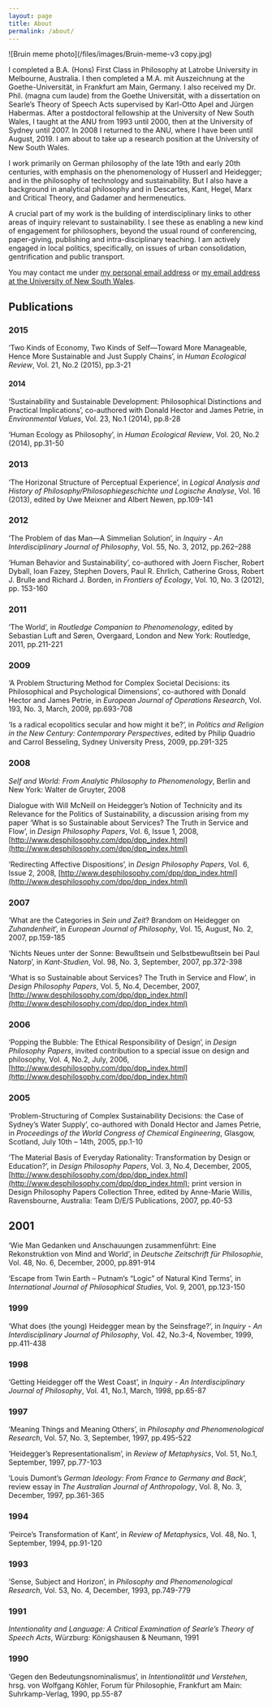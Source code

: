 ```yaml
---
layout: page
title: About
permalink: /about/
---
```


![Bruin meme photo](/files/images/Bruin-meme-v3 copy.jpg)

I completed a B.A. (Hons) First Class in Philosophy at Latrobe University in Melbourne, Australia. I then completed a M.A. mit Auszeichnung at the Goethe-Universität, in Frankfurt am Main, Germany. I also received my Dr. Phil. (magna cum laude) from the Goethe Universität, with a dissertation on Searle’s Theory of Speech Acts supervised by Karl-Otto Apel and Jürgen Habermas. After a postdoctoral fellowship at the University of New South Wales, I taught at the ANU from 1993 until 2000, then at the University of Sydney until 2007. In 2008 I returned to the ANU, where I have been until August, 2019. I am about to take up a research position at the University of New South Wales.

I work primarily on German philosophy of the late 19th and early 20th centuries, with emphasis on the phenomenology of Husserl and Heidegger; and in the philosophy of technology and sustainability. But I also have a background in analytical philosophy and in Descartes, Kant, Hegel, Marx and Critical Theory, and Gadamer and hermeneutics.

A crucial part of my work is the building of interdisciplinary links to other areas of inquiry relevant to sustainability. I see these as enabling a new kind of engagement for philosophers, beyond the usual round of conferencing, paper-giving, publishing and intra-disciplinary teaching. I am actively engaged in local politics, specifically, on issues of urban consolidation, gentrification and public transport.

You may contact me under [my personal email address](mailto:carleton.christensen@gmail.com) or [my email address at the University of New South Wales](mailto:z9000290@ad.unsw.edu.au).

## Publications

### 2015

‘Two Kinds of Economy, Two Kinds of Self—Toward More Manageable, Hence More Sustainable and Just Supply Chains’, in _Human Ecological Review_, Vol. 21, No.2 (2015), pp.3-21

#### 2014

‘Sustainability and Sustainable Development: Philosophical Distinctions and Practical Implications’, co-authored with Donald Hector and James Petrie, in _Environmental Values_, Vol. 23, No.1 (2014), pp.8-28

‘Human Ecology as Philosophy’, in _Human Ecological Review_, Vol. 20, No.2 (2014), pp.31-50

### 2013

‘The Horizonal Structure of Perceptual Experience’, in _Logical Analysis and History of Philosophy/Philosophiegeschichte und Logische Analyse_, Vol. 16 (2013), edited by Uwe Meixner and Albert Newen, pp.109-141

### 2012

‘The Problem of das Man—A Simmelian Solution’, in _Inquiry - An Interdisciplinary Journal of Philosophy_, Vol. 55, No. 3, 2012, pp.262–288

‘Human Behavior and Sustainability’, co-authored with Joern Fischer, Robert Dyball, Ioan Fazey, Stephen Dovers, Paul R. Ehrlich, Catherine Gross, Robert J. Brulle and Richard J. Borden, in _Frontiers of Ecology_, Vol. 10, No. 3 (2012), pp. 153-160

### 2011

‘The World’, in _Routledge Companion to Phenomenology_, edited by Sebastian Luft and Søren, Overgaard, London and New York: Routledge, 2011, pp.211-221

### 2009

‘A Problem Structuring Method for Complex Societal Decisions: its Philosophical and Psychological Dimensions’, co-authored with Donald Hector and James Petrie, in _European Journal of Operations Research_, Vol. 193, No. 3, March, 2009, pp.693-708

‘Is a radical ecopolitics secular and how might it be?’, in _Politics and Religion in the New Century: Contemporary Perspectives_, edited by Philip Quadrio and Carrol Besseling, Sydney University Press, 2009, pp.291-325

### 2008

_Self and World: From Analytic Philosophy to Phenomenology_, Berlin and New York: Walter de Gruyter, 2008

Dialogue with Will McNeill on Heidegger’s Notion of Technicity and its Relevance for the Politics of Sustainability, a discussion arising from my paper ‘What is so Sustainable about Services? The Truth in Service and Flow’, in _Design Philosophy Papers_, Vol. 6, Issue 1, 2008, [http://www.desphilosophy.com/dpp/dpp_index.html](http://www.desphilosophy.com/dpp/dpp_index.html)

‘Redirecting Affective Dispositions’, in _Design Philosophy Papers_, Vol. 6, Issue 2, 2008, [http://www.desphilosophy.com/dpp/dpp_index.html](http://www.desphilosophy.com/dpp/dpp_index.html)

### 2007

‘What are the Categories in _Sein und Zeit_? Brandom on Heidegger on _Zuhandenheit_’, in _European Journal of Philosophy_, Vol. 15, August, No. 2, 2007, pp.159-185

‘Nichts Neues unter der Sonne: Bewußtsein und Selbstbewußtsein bei Paul Natorp’, in _Kant-Studien_, Vol. 98, No. 3, September, 2007, pp.372-398

‘What is so Sustainable about Services? The Truth in Service and Flow’, in _Design Philosophy Papers_, Vol. 5, No.4, December, 2007, [http://www.desphilosophy.com/dpp/dpp_index.html](http://www.desphilosophy.com/dpp/dpp_index.html)

### 2006

‘Popping the Bubble: The Ethical Responsibility of Design’, in _Design Philosophy Papers_, invited contribution to a special issue on design and philosophy, Vol. 4, No.2, July, 2006, [http://www.desphilosophy.com/dpp/dpp_index.html](http://www.desphilosophy.com/dpp/dpp_index.html)

### 2005

‘Problem-Structuring of Complex Sustainability Decisions: the Case of Sydney’s Water Supply’, co-authored with Donald Hector and James Petrie, in _Proceedings of the World Congress of Chemical Engineering_, Glasgow, Scotland, July 10th – 14th, 2005, pp.1-10

‘The Material Basis of Everyday Rationality: Transformation by Design or Education?’, in _Design Philosophy Papers_, Vol. 3, No.4, December, 2005, [http://www.desphilosophy.com/dpp/dpp_index.html](http://www.desphilosophy.com/dpp/dpp_index.html); print version in Design Philosophy Papers Collection Three, edited by Anne-Marie Willis, Ravensbourne, Australia: Team D/E/S Publications, 2007, pp.40-53

## 2001

‘Wie Man Gedanken und Anschauungen zusammenführt: Eine Rekonstruktion von Mind and World’, in _Deutsche Zeitschrift für Philosophie_, Vol. 48, No. 6, December, 2000, pp.891-914

‘Escape from Twin Earth – Putnam’s “Logic” of Natural Kind Terms’, in _International Journal of Philosophical Studies_, Vol. 9, 2001, pp.123-150

### 1999

‘What does (the young) Heidegger mean by the Seinsfrage?’, in _Inquiry - An Interdisciplinary Journal of Philosophy_, Vol. 42, No.3-4, November, 1999, pp.411-438

### 1998

‘Getting Heidegger off the West Coast’, in _Inquiry - An Interdisciplinary Journal of Philosophy_, Vol. 41, No.1, March, 1998, pp.65-87

### 1997

‘Meaning Things and Meaning Others’, in _Philosophy and Phenomenological Research_, Vol. 57, No. 3, September, 1997, pp.495-522

‘Heidegger’s Representationalism’, in _Review of Metaphysics_, Vol. 51, No.1, September, 1997, pp.77-103

‘Louis Dumont’s _German Ideology: From France to Germany and Back_’, review essay in _The Australian Journal of Anthropology_, Vol. 8, No. 3, December, 1997, pp.361-365

### 1994

‘Peirce’s Transformation of Kant’, in _Review of Metaphysics_, Vol. 48, No. 1, September, 1994, pp.91-120

### 1993

‘Sense, Subject and Horizon’, in _Philosophy and Phenomenological Research_, Vol. 53, No. 4, December, 1993, pp.749-779

### 1991

_Intentionality and Language: A Critical Examination of Searle’s Theory of Speech Acts_, Würzburg: Königshausen & Neumann, 1991

### 1990

‘Gegen den Bedeutungsnominalismus’, in _Intentionalität und Verstehen_, hrsg. von Wolfgang Köhler, Forum für Philosophie, Frankfurt am Main: Suhrkamp-Verlag, 1990, pp.55-87
